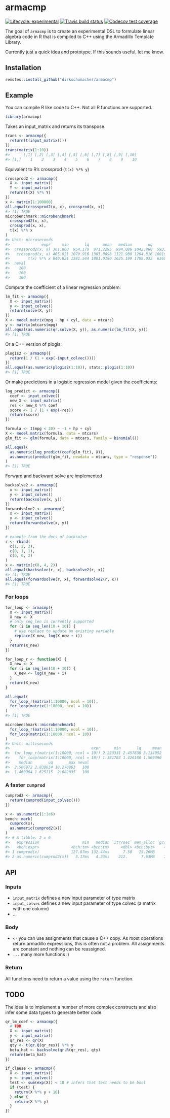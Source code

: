 
<!-- README.md is generated from README.Rmd. Please edit that file -->

# armacmp

<!-- badges: start -->

[![Lifecycle:
experimental](https://img.shields.io/badge/lifecycle-experimental-orange.svg)](https://www.tidyverse.org/lifecycle/#experimental)
[![Travis build
status](https://travis-ci.org/dirkschumacher/armacmp.svg?branch=master)](https://travis-ci.org/dirkschumacher/armacmp)
[![Codecov test
coverage](https://codecov.io/gh/dirkschumacher/armacmp/branch/master/graph/badge.svg)](https://codecov.io/gh/dirkschumacher/armacmp?branch=master)
<!-- badges: end -->

The goal of `armacmp` is to create an experimental DSL to formulate
linear algebra code in R that is compiled to C++ using the Armadillo
Template Library.

Currently just a quick idea and prototype. If this sounds useful, let me
know.

## Installation

``` r
remotes::install_github("dirkschumacher/armacmp")
```

## Example

You can compile R like code to C++. Not all R functions are supported.

``` r
library(armacmp)
```

Takes an input\_matrix and returns its transpose.

``` r
trans <- armacmp({
  return(t(input_matrix()))
})
trans(matrix(1:10))
#>      [,1] [,2] [,3] [,4] [,5] [,6] [,7] [,8] [,9] [,10]
#> [1,]    1    2    3    4    5    6    7    8    9    10
```

Equivalent to R’s crossprod (`t(x) %*% y`)

``` r
crossprod2 <- armacmp({
  X <- input_matrix()
  Y <- input_matrix()
  return(t(X) %*% Y)
})
x <- matrix(1:100000)
all.equal(crossprod2(x, x), crossprod(x, x))
#> [1] TRUE
microbenchmark::microbenchmark(
  crossprod2(x, x),
  crossprod(x, x),
  t(x) %*% x
)
#> Unit: microseconds
#>              expr     min       lq      mean   median       uq       max
#>  crossprod2(x, x) 361.060  954.179  971.2295  994.086 1042.860  5937.841
#>   crossprod(x, x) 465.021 1079.916 1303.0898 1121.900 1204.816 10016.969
#>        t(x) %*% x 840.821 1581.544 1801.0190 1625.199 1708.032  6360.595
#>  neval
#>    100
#>    100
#>    100
```

Compute the coefficient of a linear regression problem:

``` r
lm_fit <- armacmp({
  X <- input_matrix()
  y <- input_colvec()
  return(solve(X, y))
})
X <- model.matrix(mpg ~ hp + cyl, data = mtcars)
y <- matrix(mtcars$mpg)
all.equal(as.numeric(qr.solve(X, y)), as.numeric(lm_fit(X, y)))
#> [1] TRUE
```

Or a C++ version of plogis:

``` r
plogis2 <- armacmp({
  return(1 / (1 + exp(-input_colvec())))
})
all.equal(as.numeric(plogis2(1:10)), stats::plogis(1:10))
#> [1] TRUE
```

Or make predictions in a logistic regression model given the
coefficients:

``` r
log_predict <- armacmp({
  coef <- input_colvec()
  new_X <- input_matrix()
  res <- new_X %*% coef
  score <- 1 / (1 + exp(-res))
  return(score)
})

formula <- I(mpg < 20) ~ -1 + hp + cyl
X <- model.matrix(formula, data = mtcars)
glm_fit <- glm(formula, data = mtcars, family = binomial())

all.equal(
  as.numeric(log_predict(coef(glm_fit), X)),
  as.numeric(predict(glm_fit, newdata = mtcars, type = "response"))
)
#> [1] TRUE
```

Forward and backward solve are implemented

``` r
backsolve2 <- armacmp({
  x <- input_matrix()
  y <- input_colvec()
  return(backsolve(x, y))
})
forwardsolve2 <- armacmp({
  x <- input_matrix()
  y <- input_colvec()
  return(forwardsolve(x, y))
})

# example from the docs of backsolve
r <- rbind(
  c(1, 2, 3),
  c(0, 1, 1),
  c(0, 0, 2)
)
x <- matrix(c(8, 4, 2))
all.equal(backsolve(r, x), backsolve2(r, x))
#> [1] TRUE
all.equal(forwardsolve(r, x), forwardsolve2(r, x))
#> [1] TRUE
```

### For loops

``` r
for_loop <- armacmp({
  X <- input_matrix()
  X_new <- X
  # only seq_len is currently supported
  for (i in seq_len(10 + 10)) {
    # use replace to update an existing variable
    replace(X_new, log(X_new + i))
  }
  return(X_new)
})

for_loop_r <- function(X) {
  X_new <- X
  for (i in seq_len(10 + 10)) {
    X_new <- log(X_new + i)
  }
  return(X_new)
}

all.equal(
  for_loop_r(matrix(1:10000, ncol = 10)),
  for_loop(matrix(1:10000, ncol = 10))
)
#> [1] TRUE

microbenchmark::microbenchmark(
  for_loop_r(matrix(1:10000, ncol = 10)),
  for_loop(matrix(1:10000, ncol = 10))
)
#> Unit: milliseconds
#>                                    expr      min       lq     mean
#>  for_loop_r(matrix(1:10000, ncol = 10)) 2.223331 2.457638 3.134952
#>    for_loop(matrix(1:10000, ncol = 10)) 1.381783 1.426180 1.569390
#>    median       uq       max neval
#>  2.506972 2.830634 18.270963   100
#>  1.460964 1.625115  2.682035   100
```

### A faster `cumprod`

``` r
cumprod2 <- armacmp({
  return(cumprod(input_colvec()))
})

x <- as.numeric(1:1e6)
bench::mark(
  cumprod(x),
  as.numeric(cumprod2(x))
)
#> # A tibble: 2 x 6
#>   expression                   min   median `itr/sec` mem_alloc `gc/sec`
#>   <bch:expr>              <bch:tm> <bch:tm>     <dbl> <bch:byt>    <dbl>
#> 1 cumprod(x)              127.87ms 132.44ms      7.58   15.26MB     2.53
#> 2 as.numeric(cumprod2(x))   3.17ms   4.23ms    212.      7.63MB    70.6
```

## API

### Inputs

  - `input_matrix` defines a new input parameter of type matrix
  - `input_colvec` defines a new input parameter of type colvec (a
    matrix with one column)
  - …

### Body

  - `<-` you can use assignments that cause a C++ copy. As most
    operations return armadillo expressions, this is often not a
    problem. All assignments are constant and nothing can be reassigned.
  - `...` many more functions :)

### Return

All functions need to return a value using the `return` function.

## TODO

The idea is to implement a number of more complex constructs and also
infer some data types to generate better code.

``` r
qr_lm_coef <- armacmp({
  # TBD
  X <- input_matrix()
  y <- input_matrix()
  qr_res <- qr(X)
  qty <- t(qr.Q(qr_res)) %*% y
  beta_hat <- backsolve(qr.R(qr_res), qty)
  return(beta_hat)
})
```

``` r
if_clause <- armacmp({
  X <- input_matrix()
  y <- input_colvec()
  test <- sum(exp(X)) < 10 # infers that test needs to be bool
  if (test) {
    return(X %*% y + 10)
  } else {
    return(X %*% y)
  }
})
```
